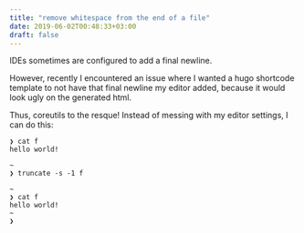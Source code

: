 ```yaml
---
title: "remove whitespace from the end of a file"
date: 2019-06-02T00:48:33+03:00
draft: false
---
```


IDEs sometimes are configured to add a final newline.

However, recently I encountered an issue where I wanted a hugo shortcode template to not have that final newline my editor added, because it would look ugly on the generated html.

Thus, coreutils to the resque! Instead of messing with my editor settings, I can do this:

```
❯ cat f
hello world!

~
❯ truncate -s -1 f

~
❯ cat f
hello world!
~
❯ 
```
